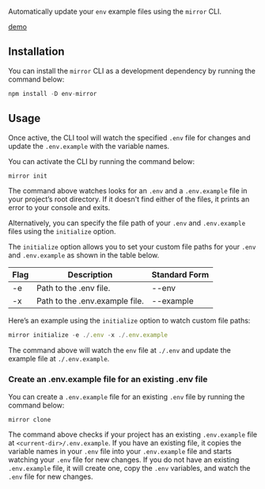 Automatically update your `env` example files using the `mirror` CLI.

[demo](./assets/env-mirror.gif)


## Installation

You can install the `mirror` CLI as a development dependency by running the command below:

```jsx
npm install -D env-mirror
```

## Usage

Once active, the CLI tool will watch the specified `.env` file for changes and update the `.env.example` with the variable names.

You can activate the CLI by running the command below:

```jsx
mirror init
```

The command above watches looks for an `.env` and a `.env.example` file in your project’s root directory. If it doesn't find either of the files, it prints an error to your console and exits.

Alternatively, you can specify the file path of your `.env` and `.env.example` files using the `initialize` option.

The `initialize` option allows you to set your custom file paths for your `.env` and `.env.example` as shown in the table below.

| Flag | Description | Standard Form |
| --- | --- | --- |
| -e | Path to the .env file. | --env |
| -x | Path to the .env.example file. | --example |

Here’s an example using the `initialize` option to watch custom file paths:

```jsx
mirror initialize -e ./.env -x ./.env.example
```

The command above will watch the `env` file at `./.env` and update the example file at `./.env.example`.

### Create an .env.example file for an existing .env file

You can create a `.env.example` file for an existing `.env` file by running the command below:

```jsx
mirror clone
```

The command above checks if your project has an existing `.env.example` file at `<current-dir>/.env.example`. If you have an existing file, it copies the variable names in your `.env` file into your `.env.example` file and starts watching your `.env` file for new changes. If you do not have an existing `.env.example` file, it will create one, copy the `.env` variables, and watch the `.env` file for new changes.